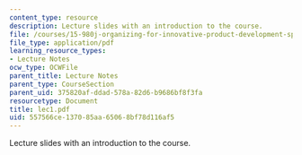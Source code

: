 ```yaml
---
content_type: resource
description: Lecture slides with an introduction to the course.
file: /courses/15-980j-organizing-for-innovative-product-development-spring-2007/557566ce137085aa65068bf78d116af5_lec1.pdf
file_type: application/pdf
learning_resource_types:
- Lecture Notes
ocw_type: OCWFile
parent_title: Lecture Notes
parent_type: CourseSection
parent_uid: 375820af-ddad-578a-82d6-b9686bf8f3fa
resourcetype: Document
title: lec1.pdf
uid: 557566ce-1370-85aa-6506-8bf78d116af5
---
```

Lecture slides with an introduction to the course.

